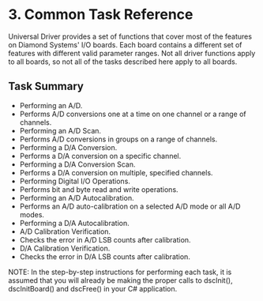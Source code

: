 # 3. Common Task Reference

Universal Driver provides a set of functions that cover most of the features on Diamond Systems' I/O boards. Each board contains a different set of features with different valid parameter ranges. Not all driver functions apply to all boards, so not all of the tasks described here apply to all boards.

## **Task Summary**

* Performing an A/D. 
* Performs A/D conversions one at a time on one channel or a range of channels. 
* Performing an A/D Scan. 
* Performs A/D conversions in groups on a range of channels. 
* Performing a D/A Conversion. 
* Performs a D/A conversion on a specific channel. 
* Performing a D/A Conversion Scan. 
* Performs a D/A conversion on multiple, specified channels. 
* Performing Digital I/O Operations. 
* Performs bit and byte read and write operations. 
* Performing an A/D Autocalibration. 
* Performs an A/D auto-calibration on a selected A/D mode or all A/D modes. 
* Performing a D/A Autocalibration. 
* A/D Calibration Verification. 
* Checks the error in A/D LSB counts after calibration. 
* D/A Calibration Verification. 
* Checks the error in D/A LSB counts after calibration.

NOTE: In the step-by-step instructions for performing each task, it is assumed that you will already be making the proper calls to dscInit\(\), dscInitBoard\(\) and dscFree\(\) in your C\# application.

